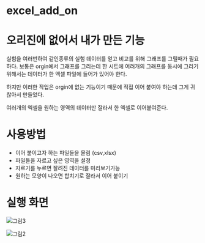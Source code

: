 # excel_add_on

# 오리진에 없어서 내가 만든 기능
실험을 여러번하여 같인종류의 실험 데이터를 얻고 비교를 위해 그래프를 그릴때가 필요하다. 보통은 orgin에서 그래프를 그리는데 한 시트에 여러개의 그래프를 동시에 그리기 위해서는 데이터가 한 엑셀 파일에 들어가 있어야 한다.

하지만 이러한 작업은 orgin에 없는 기능이기 때문에 직접 이어 붙여야 하는데 그게 귀찮아서 만들었다.

여러개의 엑셀을 원하는 영역의 데이터만 잘라서 한 엑셀로 이어붙여준다. 



# 사용방법
- 이어 붙이고자 하는 파일들을 올림 (csv,xlsx)
- 파일들을 자르고 싶은 영역을 설정
- 자르기를 누르면 잘려진 데이터를 미리보기가능
- 원하는 모양이 나오면 합치기로 잘라서 이어 붙이기

# 실행 화면

![그림3](https://user-images.githubusercontent.com/76804251/205989305-eb3cfb4a-25c2-461d-9f3e-6859970369df.png)

![그림2](https://user-images.githubusercontent.com/76804251/205989359-2324cc95-b9c4-484d-aaa9-034124dc705a.png)


